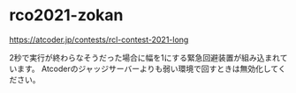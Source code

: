 # rco2021-zokan
https://atcoder.jp/contests/rcl-contest-2021-long

2秒で実行が終わらなそうだった場合に幅を1にする緊急回避装置が組み込まれています。
Atcoderのジャッジサーバーよりも弱い環境で回すときは無効化してください。
